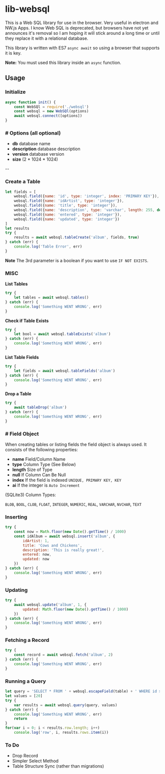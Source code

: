 # lib-websql

This is a Web SQL library for use in the browser. Very useful in electron and NW.js Apps. I know Web SQL is deprecated, but browsers have not yet announces it's removal so I am hoping it will stick around a long time or until they replace it with a relational database.

This library is written with ES7 `async await` so using a browser that supports it is key.

**Note:** You must used this library inside an `async` function.

## Usage

### Initialize

```javascript
async function init() {
	const WebSQl = require('./websql')
	const websql = new WebSQl(options)
	await websql.connect([options])
}
```
### # Options (all optional)

* **db** database name
* **description** database description
* **version** database version
* **size** (2 * 1024 * 1024)

--

### Create a Table

```javascript
let fields = [
	websql.field({name: 'id', type: 'integer', index: 'PRIMARY KEY'}),
	websql.field({name: 'idArtist', type: 'integer'}),
	websql.field({name: 'title', type: 'integer'}),
	websql.field({name: 'description', type: 'varchar', length: 255, default: ''}),
	websql.field({name: 'entered', type: 'integer'}),
	websql.field({name: 'updated', type: 'integer'})
]
let results
try {
	results = await websql.tableCreate('album', fields, true)
} catch (err) {
	console.log('Table Error', err)
}
```
**Note** The 3rd parameter is a boolean if you want to use `IF NOT EXISTS`.

### MISC

**List Tables**

```javascript
try {
	let tables = await websql.tables()
} catch (err) {
	console.log('Something WENT WRONG', err)
}
```

**Check if Table Exists**

```javascript
try {
	let bool = await websql.tableExists('album')
} catch (err) {
	console.log('Something WENT WRONG', err)
}
```

**List Table Fields**

```javascript
try {
	let fields = await websql.tableFields('album')
} catch (err) {
	console.log('Something WENT WRONG', err)
}
```

**Drop a Table**

```javascript
try {
	await tableDrop('album')
} catch (err) {
	console.log('Something WENT WRONG', err)
}
```

### # Field Object

When creating tables or listing fields the field object is always used. It consists of the following properties:

* **name** Field/Column Name
* **type** Column Type (See Below)
* **length** Size of Type
* **null** If Column Can Be Null
* **index** If the field is indexed `UNIQUE, PRIMARY KEY, KEY`
* **ai** If the integer is `Auto Increment`

(SQLite3) Column Types:

`BLOB`, `BOOL`, `CLOB`, `FLOAT`, `INTEGER`, `NUMERIC`, `REAL`, `VARCHAR`, `NVCHAR`, `TEXT`

### Inserting

```javascript
try {
	const now = Math.floor(new Date().getTime() / 1000)
	const idAlbum = await websql.insert('album', {
		idArtist: 1,
		title: 'Cows and Chickens',
		description: 'This is really great!',
		entered: now,
		updated: now
	})
} catch (err) {
	console.log('Something WENT WRONG', err)
}
```

### Updating

```javascript
try {
	await websql.update('album', 1, {
		updated: Math.floor(new Date().getTime() / 1000)
	})
} catch (err) {
	console.log('Something WENT WRONG', err)
}
```

### Fetching a Record

```javascript
try {
	const record = await websql.fetch('album', 2)
} catch (err) {
	console.log('Something WENT WRONG', err)
}
```

### Running a Query

```javascript
let query = 'SELECT * FROM ' + websql.escapeField(table) + ' WHERE id > ?'
let values = [20]
try {
	var results = await websql.query(query, values)
} catch (err) {
	console.log('Something WENT WRONG', err)
	return
}
for(var i = 0; i < results.row.length; i++)
	console.log('row', i, results.rows.item(i))
```

### To Do

* Drop Record
* Simpler Select Method
* Table Structure Sync (rather than migrations)
